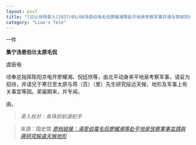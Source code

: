 ```yaml
---
layout: post
title: "[已认领待录入]1937/05/08汤恩伯电毛侃廖耀湘等赴平地泉考察军事并请与蒋研究绥远天候地形"
category: "Liao's Tele"
---
```


一件 

**集宁汤恩伯**致**太原毛侃**

虞辰电

顷奉总指挥陈阳京电开廖耀湘、倪廷欣等，由北平动身来平地泉考察军事，请妥为招待，并请兄于寒日至太原与蒋（百）（里）先生研究绥远天候、地形及军事上有关事宜等因。弟届期来，并专闻。

由。


> *录入校对：鱼珠前航道舵手*

> 来源：国史馆 [*原档链接：湯恩伯電毛侃廖耀湘等赴平地泉攷察軍事並請與蔣研究綏遠天候地形*](https://ahonline.drnh.gov.tw/index.php?act=Display/image/5894534veiGtT2#d9J)
